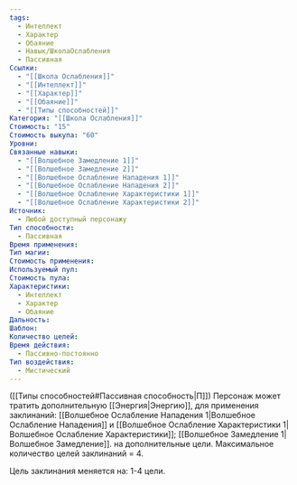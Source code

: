 ```yaml
---
tags:
  - Интеллект
  - Характер
  - Обаяние
  - Навык/ШколаОслабления
  - Пассивная
Ссылки:
  - "[[Школа Ослабления]]"
  - "[[Интеллект]]"
  - "[[Характер]]"
  - "[[Обаяние]]"
  - "[[Типы способностей]]"
Категория: "[[Школа Ослабления]]"
Стоимость: "15"
Стоимость выкупа: "60"
Уровни: 
Связанные навыки:
  - "[[Волшебное Замедление 1]]"
  - "[[Волшебное Замедление 2]]"
  - "[[Волшебное Ослабление Нападения 1]]"
  - "[[Волшебное Ослабление Нападения 2]]"
  - "[[Волшебное Ослабление Характеристики 1]]"
  - "[[Волшебное Ослабление Характеристики 2]]"
Источник:
  - Любой доступный персонажу
Тип способности:
  - Пассивная
Время применения: 
Тип магии: 
Стоимость применения: 
Используемый пул: 
Стоимость пула: 
Характеристики:
  - Интеллект
  - Характер
  - Обаяние
Дальность: 
Шаблон: 
Количество целей: 
Время действия:
  - Пассивно-постоянно
Тип воздействия:
  - Мистический
---
```

([[Типы способностей#Пассивная способность|П]]) Персонаж может тратить дополнительную [[Энергия|Энергию]], для применения заклинаний: [[Волшебное Ослабление Нападения 1|Волшебное Ослабление Нападения]] и [[Волшебное Ослабление Характеристики 1|Волшебное Ослабление Характеристики]]; [[Волшебное Замедление 1|Волшебное Замедление]]. на дополнительные цели. Максимальное количество целей заклинаний = 4. 

Цель заклинания меняется на: 1-4 цели. 